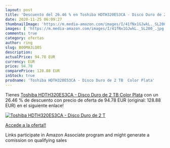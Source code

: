 ```yaml
---
layout: post
title: 'Descuento del 26.46 % en Toshiba HDTH320ES3CA - Disco Duro de 2 T'
date: 2020-11-25 06:09:27
thumbnailImage: 'https://m.media-amazon.com/images/I/41fNx1GJwkL._SL200_.jpg'
images: [ 'https://m.media-amazon.com/images/I/41fNx1GJwkL._SL200_.jpg' ]
comments: true
category: ofertas
author: ring
slug: B00MA3LQ0S
description:
actualPrice: 94.78 EUR
currency: EUR
price: 94.78
comparePrice: 128.88 EUR
inStock: true
prodname: 'Toshiba HDTH320ES3CA - Disco Duro de 2 TB  Color Plata'
---
```


Tienes [Toshiba HDTH320ES3CA - Disco Duro de 2 TB  Color Plata](https://www.amazon.es/dp/B00MA3LQ0S/?tag=tolees-21) con un 26.46 % de descuento con precio de oferta de 94.78 EUR (original: 128.88 EUR) en el siguiente enlace!

[![Toshiba HDTH320ES3CA - Disco Duro de 2 T](https://m.media-amazon.com/images/I/41fNx1GJwkL._SL200_.jpg)](https://www.amazon.es/dp/B00MA3LQ0S/?tag=tolees-21)

[Accede a la oferta!!](https://www.amazon.es/dp/B00MA3LQ0S/?tag=tolees-21)

Links participate in Amazon Associate program and might generate a comission on qualifying sales


